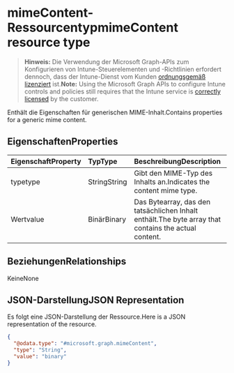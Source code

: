 # <a name="mimecontent-resource-type"></a><span data-ttu-id="79caf-101">mimeContent-Ressourcentyp</span><span class="sxs-lookup"><span data-stu-id="79caf-101">mimeContent resource type</span></span>

> <span data-ttu-id="79caf-102">**Hinweis:** Die Verwendung der Microsoft Graph-APIs zum Konfigurieren von Intune-Steuerelementen und -Richtlinien erfordert dennoch, dass der Intune-Dienst vom Kunden [ordnungsgemäß lizenziert](https://go.microsoft.com/fwlink/?linkid=839381) ist.</span><span class="sxs-lookup"><span data-stu-id="79caf-102">**Note:** Using the Microsoft Graph APIs to configure Intune controls and policies still requires that the Intune service is [correctly licensed](https://go.microsoft.com/fwlink/?linkid=839381) by the customer.</span></span>

<span data-ttu-id="79caf-103">Enthält die Eigenschaften für generischen MIME-Inhalt.</span><span class="sxs-lookup"><span data-stu-id="79caf-103">Contains properties for a generic mime content.</span></span>
## <a name="properties"></a><span data-ttu-id="79caf-104">Eigenschaften</span><span class="sxs-lookup"><span data-stu-id="79caf-104">Properties</span></span>
|<span data-ttu-id="79caf-105">Eigenschaft</span><span class="sxs-lookup"><span data-stu-id="79caf-105">Property</span></span>|<span data-ttu-id="79caf-106">Typ</span><span class="sxs-lookup"><span data-stu-id="79caf-106">Type</span></span>|<span data-ttu-id="79caf-107">Beschreibung</span><span class="sxs-lookup"><span data-stu-id="79caf-107">Description</span></span>|
|:---|:---|:---|
|<span data-ttu-id="79caf-108">type</span><span class="sxs-lookup"><span data-stu-id="79caf-108">type</span></span>|<span data-ttu-id="79caf-109">String</span><span class="sxs-lookup"><span data-stu-id="79caf-109">String</span></span>|<span data-ttu-id="79caf-110">Gibt den MIME-Typ des Inhalts an.</span><span class="sxs-lookup"><span data-stu-id="79caf-110">Indicates the content mime type.</span></span>|
|<span data-ttu-id="79caf-111">Wert</span><span class="sxs-lookup"><span data-stu-id="79caf-111">value</span></span>|<span data-ttu-id="79caf-112">Binär</span><span class="sxs-lookup"><span data-stu-id="79caf-112">Binary</span></span>|<span data-ttu-id="79caf-113">Das Bytearray, das den tatsächlichen Inhalt enthält.</span><span class="sxs-lookup"><span data-stu-id="79caf-113">The byte array that contains the actual content.</span></span>|

## <a name="relationships"></a><span data-ttu-id="79caf-114">Beziehungen</span><span class="sxs-lookup"><span data-stu-id="79caf-114">Relationships</span></span>
<span data-ttu-id="79caf-115">Keine</span><span class="sxs-lookup"><span data-stu-id="79caf-115">None</span></span>
## <a name="json-representation"></a><span data-ttu-id="79caf-116">JSON-Darstellung</span><span class="sxs-lookup"><span data-stu-id="79caf-116">JSON Representation</span></span>
<span data-ttu-id="79caf-117">Es folgt eine JSON-Darstellung der Ressource.</span><span class="sxs-lookup"><span data-stu-id="79caf-117">Here is a JSON representation of the resource.</span></span>
<!-- {
  "blockType": "resource",
  "keyProperty": "id",
  "@odata.type": "microsoft.graph.mimeContent"
}
-->
``` json
{
  "@odata.type": "#microsoft.graph.mimeContent",
  "type": "String",
  "value": "binary"
}
```



